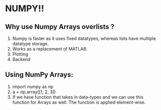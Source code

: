 # NUMPY!! #
## Why use Numpy Arrays overlists ? ##
1. Numpy is faster as it uses fixed datatypes, whereas lists have multiple datatype storage.
2. Works as a replacement of MATLAB.
3. Plotting
4. Backend

## Using NumPy Arrays: ##
1. import numpy as np
2. a = np.array([1, 2, 3])
3. If we have function that takes in data-types and we can use this function for Arrays as well. The function is applied element-wise.
